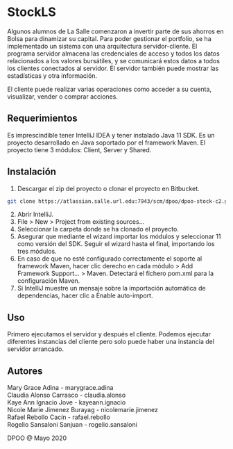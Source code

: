 # StockLS

Algunos alumnos de La Salle comenzaron a invertir parte de sus ahorros en Bolsa para dinamizar su capital. Para poder gestionar el portfolio, se ha implementado un sistema con una arquitectura servidor-cliente. El programa servidor almacena las credenciales de acceso y todos los datos relacionados a los valores bursátiles, y se comunicará estos datos a todos los clientes conectados al servidor. El servidor también puede mostrar las estadísticas y otra información.

El cliente puede realizar varias operaciones como acceder a su cuenta, visualizar, vender o comprar acciones.

## Requerimientos

Es imprescindible tener IntelliJ IDEA y tener instalado Java 11 SDK. Es un proyecto desarrollado en Java soportado por el framework Maven. El proyecto tiene 3 módulos: Client, Server y Shared.

## Instalación

1. Descargar el zip del proyecto o clonar el proyecto en Bitbucket.
```bash
git clone https://atlassian.salle.url.edu:7943/scm/dpoo/dpoo-stock-c2.git
```
2. Abrir IntelliJ.
3. File > New > Project from existing sources...
4. Seleccionar la carpeta donde se ha clonado el proyecto.
5. Asegurar que mediante el wizard importar los módulos y seleccionar 11 como versión del SDK. Seguir el wizard hasta el final, importando los tres módulos.
6. En caso de que no esté configurado correctamente el soporte al framework Maven, hacer clic derecho en cada módulo > Add Framework Support... > Maven. Detectará el fichero pom.xml para la configuración Maven.
7. Si IntelliJ muestre un mensaje sobre la importación automática de dependencias, hacer clic a Enable auto-import.

## Uso

Primero ejecutamos el servidor y después el cliente. Podemos ejecutar diferentes instancias del cliente pero solo puede haber una instancia del servidor arrancado.

## Autores
Mary Grace Adina - marygrace.adina<br/>
Claudia Alonso Carrasco - claudia.alonso<br/>
Kaye Ann Ignacio Jove - kayeann.ignacio<br/>
Nicole Marie Jimenez Burayag - nicolemarie.jimenez<br/>
Rafael Rebollo Cacín - rafael.rebollo<br/>
Rogelio Sansaloni Sanjuan - rogelio.sansaloni

DPOO @ Mayo 2020

